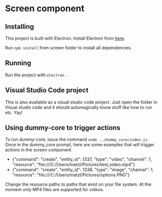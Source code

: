 # Screen component

## Installing
This project is built with Electron. Install Electron from [here]().

Run ```npm install``` from screen folder to install all dependencies.

## Running
Run the project with ```electron .```

## Visual Studio Code project
This is also available as a visual studio code project. Just open the folder in Visual studio code and it should automagically know stuff like how to run etc. Yay!

## Using dummy-core to trigger actions
To run dummy-core, issue the command ```node ../dummy_core/index.js```.
Once in the dummy_core prompt, here are some examples that will trigger actions in the screen component

* {"command": "create", "entity_id": 1337, "type": "video", "channel": 1, "resource": "file:///C:/Users/matzl/Pictures/test_video.mp4"}
* {"command": "create", "entity_id": 1338, "type": "image", "channel": 1, "resource": "file:///C:/Users/matzl/Pictures/options.PNG"}

Change the resource paths to paths that exist on your file system. At the moment only MP4 files are supported for videos.